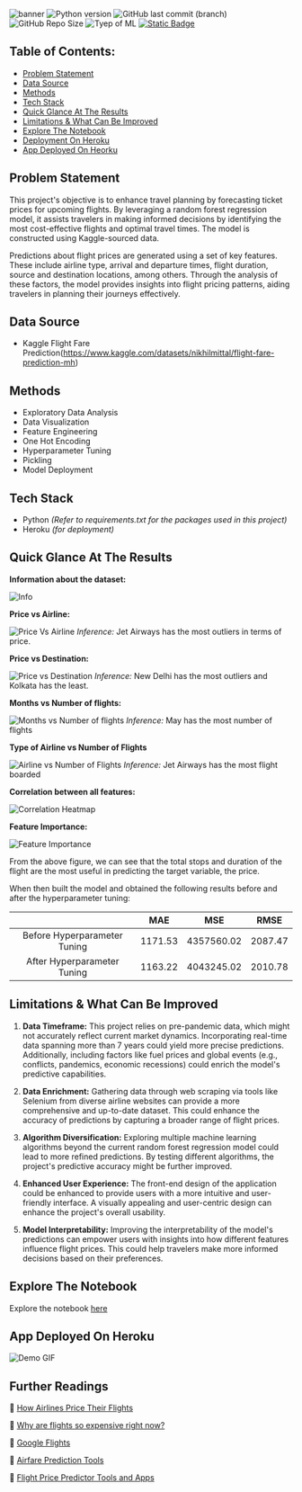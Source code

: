 ![banner](assets/banner.png)
![Python version](https://img.shields.io/badge/Python%20version-3.10.8-B06FCF)
![GitHub last commit (branch)](https://img.shields.io/github/last-commit/Aliya032/flight-price-prediction/main?color=FFDA15)
![GitHub Repo Size](https://img.shields.io/github/repo-size/Aliya032/flight-price-prediction?color=D95353)
![Tyep of ML](https://img.shields.io/badge/Type%20of%20ML-Random%20Forest%20Regression-blue)
[![Static Badge](https://img.shields.io/badge/Open_In_Heroku-o?logo=heroku&logoColor=%23430098&labelColor=%23ffffff)](https://predict-flight-price-a54f89e1be13.herokuapp.com/predict)



## Table of Contents:
- [Problem Statement](#business-problem)
- [Data Source](#data-source)
- [Methods](#methods)
- [Tech Stack](#tech-stack)
- [Quick Glance At The Results](#quick-glance-at-the-results)
- [Limitations & What Can Be Improved](#limitations-and-what-can-be-improved)
- [Explore The Notebook](#explore-the-notebook)
- [Deployment On Heroku](#deployment-on-heroku)
- [App Deployed On Heorku](#app-deployed-on-heroku)


## Problem Statement
This project's objective is to enhance travel planning by forecasting ticket prices for upcoming flights. By leveraging a random forest regression model, it assists travelers in making informed decisions by identifying the most cost-effective flights and optimal travel times. The model is constructed using Kaggle-sourced data.

Predictions about flight prices are generated using a set of key features. These include airline type, arrival and departure times, flight duration, source and destination locations, among others. Through the analysis of these factors, the model provides insights into flight pricing patterns, aiding travelers in planning their journeys effectively. 

## Data Source
- Kaggle Flight Fare Prediction(https://www.kaggle.com/datasets/nikhilmittal/flight-fare-prediction-mh)

## Methods

- Exploratory Data Analysis
- Data Visualization 
- Feature Engineering 
- One Hot Encoding 
- Hyperparameter Tuning
- Pickling
- Model Deployment 


## Tech Stack

- Python *(Refer to requirements.txt for the packages used in this project)*
- Heroku *(for deployment)*

## Quick Glance At The Results

**Information about the dataset:**

![Info](assets/InfoTrainSet.png)

**Price vs Airline:**

![Price Vs Airline](assets/PriceVsAirline.png)
*Inference:* Jet Airways has the most outliers in terms of price.

**Price vs Destination:**

![Price vs Destination](assets/DestinationVsPrice.png)
*Inference:* New Delhi has the most outliers and Kolkata has the least. 

**Months vs Number of flights:**

![Months vs Number of flights](assets/CountOfFlightsMonthsWise.png)
*Inference:* May has the most number of flights

**Type of Airline vs Number of Flights**

![Airline vs Number of Flights](assets/AirlineVsNoOfFlights.png)
*Inference:* Jet Airways has the most flight boarded

**Correlation between all features:**

![Correlation Heatmap](assets/CorrelationHeatmap.png)

**Feature Importance:**

![Feature Importance](assets/FeatureImportance.png)

From the above figure, we can see that the total stops and duration of the flight are the most useful in predicting the target variable, the price. 

When then built the model and obtained the following results before and after the hyperparameter tuning: 

|  | MAE | MSE | RMSE |
|:---:|:---:|:---:|:---:|
| Before Hyperparameter Tuning | 1171.53 | 4357560.02 | 2087.47 |
| After Hyperparameter Tuning | 1163.22 | 4043245.02 | 2010.78 |


## Limitations & What Can Be Improved

1. **Data Timeframe:** This project relies on pre-pandemic data, which might not accurately reflect current market dynamics. Incorporating real-time data spanning more than 7 years could yield more precise predictions. Additionally, including factors like fuel prices and global events (e.g., conflicts, pandemics, economic recessions) could enrich the model's predictive capabilities.

2. **Data Enrichment:** Gathering data through web scraping via tools like Selenium from diverse airline websites can provide a more comprehensive and up-to-date dataset. This could enhance the accuracy of predictions by capturing a broader range of flight prices.

3. **Algorithm Diversification:** Exploring multiple machine learning algorithms beyond the current random forest regression model could lead to more refined predictions. By testing different algorithms, the project's predictive accuracy might be further improved.

4. **Enhanced User Experience:** The front-end design of the application could be enhanced to provide users with a more intuitive and user-friendly interface. A visually appealing and user-centric design can enhance the project's overall usability.

5. **Model Interpretability:** Improving the interpretability of the model's predictions can empower users with insights into how different features influence flight prices. This could help travelers make more informed decisions based on their preferences.


## Explore The Notebook
Explore the notebook [here](https://nbviewer.org/github/Aliya032/flight-price-prediction/blob/fc4b2dcf6fef3d61642c84fb6f083300b4d965a5/flight-price-prediction.ipynb)

## App Deployed On Heroku 

![Demo GIF](assets/working-demo.gif)

## Further Readings
🔗 [How Airlines Price Their Flights](https://www.alternativeairlines.com/blog/how-airlines-price-flights)

🔗 [Why are flights so expensive right now?](https://thriftytraveler.com/guides/travel/why-are-flights-so-expensive-right-now/)

🔗 [Google Flights](https://thriftytraveler.com/guides/google-flights/)

🔗 [Airfare Prediction Tools](https://www.wired.com/story/airfare-prediction-tools/)

🔗 [Flight Price Predictor Tools and Apps](https://techpp.com/2014/05/05/airfare-price-predictor/)





<!-- https://www.vectorlogo.zone/logos/heroku/heroku-icon.svg -->